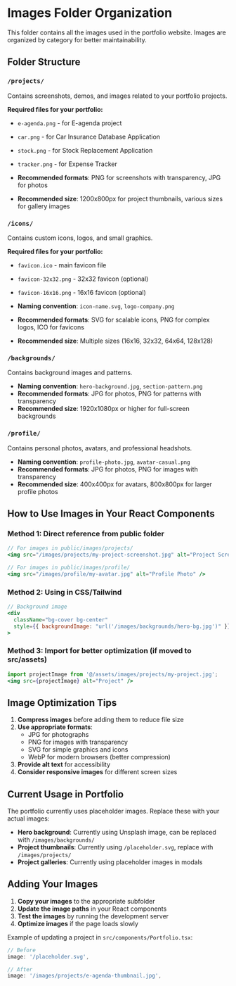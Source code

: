 # Images Folder Organization

This folder contains all the images used in the portfolio website. Images are organized by category for better maintainability.

## Folder Structure

### `/projects/`
Contains screenshots, demos, and images related to your portfolio projects.

**Required files for your portfolio:**
- `e-agenda.png` - for E-agenda project
- `car.png` - for Car Insurance Database Application
- `stock.png` - for Stock Replacement Application
- `tracker.png` - for Expense Tracker

- **Recommended formats**: PNG for screenshots with transparency, JPG for photos
- **Recommended size**: 1200x800px for project thumbnails, various sizes for gallery images

### `/icons/`
Contains custom icons, logos, and small graphics.

**Required files for your portfolio:**
- `favicon.ico` - main favicon file
- `favicon-32x32.png` - 32x32 favicon (optional)
- `favicon-16x16.png` - 16x16 favicon (optional)

- **Naming convention**: `icon-name.svg`, `logo-company.png`
- **Recommended formats**: SVG for scalable icons, PNG for complex logos, ICO for favicons
- **Recommended size**: Multiple sizes (16x16, 32x32, 64x64, 128x128)

### `/backgrounds/`
Contains background images and patterns.
- **Naming convention**: `hero-background.jpg`, `section-pattern.png`
- **Recommended formats**: JPG for photos, PNG for patterns with transparency
- **Recommended size**: 1920x1080px or higher for full-screen backgrounds

### `/profile/`
Contains personal photos, avatars, and professional headshots.
- **Naming convention**: `profile-photo.jpg`, `avatar-casual.png`
- **Recommended formats**: JPG for photos, PNG for images with transparency
- **Recommended size**: 400x400px for avatars, 800x800px for larger profile photos

## How to Use Images in Your React Components

### Method 1: Direct reference from public folder
```jsx
// For images in public/images/projects/
<img src="/images/projects/my-project-screenshot.jpg" alt="Project Screenshot" />

// For images in public/images/profile/
<img src="/images/profile/my-avatar.jpg" alt="Profile Photo" />
```

### Method 2: Using in CSS/Tailwind
```jsx
// Background image
<div 
  className="bg-cover bg-center"
  style={{ backgroundImage: "url('/images/backgrounds/hero-bg.jpg')" }}
>
```

### Method 3: Import for better optimization (if moved to src/assets)
```jsx
import projectImage from '@/assets/images/projects/my-project.jpg';
<img src={projectImage} alt="Project" />
```

## Image Optimization Tips

1. **Compress images** before adding them to reduce file size
2. **Use appropriate formats**: 
   - JPG for photographs
   - PNG for images with transparency
   - SVG for simple graphics and icons
   - WebP for modern browsers (better compression)
3. **Provide alt text** for accessibility
4. **Consider responsive images** for different screen sizes

## Current Usage in Portfolio

The portfolio currently uses placeholder images. Replace these with your actual images:

- **Hero background**: Currently using Unsplash image, can be replaced with `/images/backgrounds/`
- **Project thumbnails**: Currently using `/placeholder.svg`, replace with `/images/projects/`
- **Project galleries**: Currently using placeholder images in modals

## Adding Your Images

1. **Copy your images** to the appropriate subfolder
2. **Update the image paths** in your React components
3. **Test the images** by running the development server
4. **Optimize images** if the page loads slowly

Example of updating a project in `src/components/Portfolio.tsx`:
```jsx
// Before
image: '/placeholder.svg',

// After
image: '/images/projects/e-agenda-thumbnail.jpg',
```
